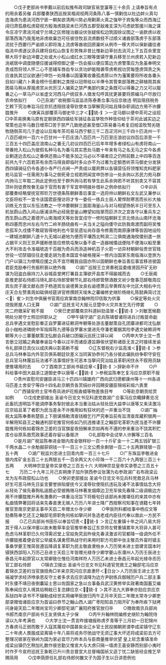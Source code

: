 <!-- { "loadSidebar": true } -->
　　○戊子吏部尚书李戴以前后拟推布政司缺官易登瀛等三十余员  上请奉旨有点的用余着另催  兵部覆奏狭西巡按吴楷阅视两河条陈八事一慎剿伐以杜边衅火真勾连海虏为患洮河西宁匪一朝矣欲清两川势必用剿苐火真之强甲于宾兔等众而西海辽阔归肃孤悬松虏窥视方殷海虏跳梁未巳河西五郡受敌难支深为可虑欲暂援川海之谋令庄凉宁肃洮河咸宁兰靖之区修隍治器设伏张疑俟松边筑固徐议图之一谕款虏以收部落西海乃我羗地非虏故巢岂可任彼住牧且流虏数枝不过顺义诸酋部落虏于东部落流扰于西要行严谕顺义即将海上流虏等酋收回原巢听从例市一移大师以保新疆往者临洮中虏遂议添兵建将自松山恢复形势殊非昔比惟新边草创去洮河上下五百余里宜移大将于新边冲要之处或大小松山或红水三眼等堡镇守重兵移至兰州虏若入犯新边洮岷居中调度随便应援诚得控御之便一饬会报以便应策边方虏警策应为急虽奉明文责成而将领人怀二心不思辅车唇齿专以贪功妒能暗袭零虏希觊功赏每堕虏饵责之失应谁执其愆议欲通行申饬一处降番以固藩篱收番孤虏原以作为藩篱要将所收各番头目如川藏六卜黄金榜什伍都剌之类授以冠带给以半俸令其管束部落教之耕植周其疾困易马稍从厚报虏赏从优厉汉人骗索之禁严夷部约束之条既可以得番之力又可以服番之心一草马户以省虚文河西马户统驭多人徵发勾呼其扰更甚要将原编马户尽放归农命依拟行
　　○己丑湖广收税御马监监丞陈泰奏佥事冯应京故违  明旨阻挠税务乞敕下究治奉旨冯应京抗违阻挠凌辱钦使本当拏解究问姑且降杂职调边方用不许朦胧推升
　　○庚寅兵部覆茶马御史毕三才＜锍-釒＞一定马额以便中茶司之设招□中茶易换夷马原有定额狭西四镇给军骑征各监孳牧作种皆仰给于茶司此诚实边之常策也迩年马数日增茶□苦于禁严几致绝迹甚至借□茶易番马希复旧规滥牧驽劣随牧随倒茶司几于虚设以后每年茶司易马西宁额三千二百疋河州三千四十匹洮州一千八百匹岷州一百六十匹甘州一千匹庄浪八百匹共一万匹至庄浪初议四百后添至一千三百五十四匹盖庄浪南山之番无几初议四百匹已后年年增多者绿松山有虏将南山一带番抢入松山为彼假名种马名为番马其实悉处马数十年来有马之名无马之实今各虏业剿逐远去松山之番俱还南山不能多加之马必以不堪者应之仍照前数上中四等百连前共九千六百若茶有余而马得良即临时多众亦不为过著为定额悉听茶马御史分发狭西四镇骑征仍令各道仆寺严行点闸一严责成以厘夙弊以各镇营伍将领惟知克料肥家苑马监官一任需用为事马之倒死骨立视若罔闻宜申饬参治一处余驹以苏民力苑马群内驹马三年取二驹此定例也至于群外驹马若有孳生此系余驹若不听其别卖又不容其顶补则徒费牧餋无益于官而有害于军宜申明拨补借补之例命依拟行
　　○辛卯兵部覆奏经略督抚官邢玠万世德条陈朝鲜善后事宜一选将帅以朝鲜右文左武又兼参以文臣将权不一宜令该国君臣搜访将才专一委任一练兵士丽人騺悍耐寒苦而长衫大袖训练无方宜以东伍法教之一守冲要朝鲜三面距海釜山与对马相望扬帆半日可至东入机张蔚山西入间山唐浦涂所必经我登釜山瞭望如指掌而巨济次之宜各守以重兵东之西生蔚山西之嘉德开山南海顺天等处皆宜戍守一修险隘朝鲜王京北倚丛山南环沧海称四塞而忠州左右鸟竹二岭羊肠绕曲有一夫当关之隘向倭守此防我南渡而副将吴惟忠孤军久戍倭不敢窥皆得地利也今营垒遗址尚存亟令修葺而南原康律等皆因地设险一建城池朝鲜八道十九无城以避地为便而平壤西北鸭浿二江俱南通海傥倭别遣一旅占据平义则王京声援断绝皆应修筑屯聚以备不虞一造器械倭战便陆不便海以船至重大不利攻击令准福唬造千百艘为奇兵而添造神机百子火箭一访异材朝鲜俗贵世官贱世役一切禁锢往往走倭走胡为患本国宜令破格搜采一修内治国家东南临海以登旅为门户以镇江为噤喉应援之兵不宜尽輙我自固亦所以固朝鲜也奉旨善后事宜移咨彼国君臣克励奉行务振积衰以绝外侮
　　○湖广巡按王立贤奏税监委维贤因开矿无砂谋为冠盗白昼持刀入谷城县堂拷打署县主簿欲开县库不得踰城而去
　　○壬辰阁臣推吏部右侍郎冯琦礼部右侍郎曾朝节礼部右侍郎管祭酒敖文祯少詹事范醇敬周应宾左庶子唐文献右庶子杨道宾左谕德黄汝良右谕德萧云举黄辉左中允区大相右中允庄天合左赞善周如砥俱经筵讲官修撰顾天埈朱之蕃编修史继阶杨继礼陈懿典简讨沈＜氵隺＞刘生中俱展书官周应宾掌南京翰林院印信取为供事
　　○保定等处火灾烧毁房屋人口无算
　　○湖广巡抚支可大报元旦楚中火灾并发乞先行停罢
　　○灾二府徵采矿税不报
　　○癸巳吏部覆南京科道紏劾滥冒＜锍-釒＞刘敏宽候勘明处分房守士照旧供职从之
　　○甲午镇守湖广总兵陈璘督诸将进兵讨叛苗命副总兵李遇文宣慰彭餋正自罗寨进征赖洞岑朝等处游击董献策自孔团寨进都司沈弘猷自小枷柏进璘统中军指挥陈九德等自罗寨水堡进先夺潘老寨据其险李遇文破赖洞岑朝等大小三寨董献策沈弘猷会兵破口团偏沅巡抚江铎以闻　　○丙申大学士沈一贯言册立冠婚之典屡奉谕旨今春以过半而诸臣遵旨静俟伏望称诸臣无言之时接续发谕令礼部择日具仪以成庆典以彰英断不报
　　○辽东督税右少监高淮＜锍-釒＞参总兵马林奉旨内外官员俱系朝廷钦差义当同寅协恭何乃各分彼此偏执纷争职守安在总兵官马林蔑旨玩法诸不法事情好生可恶本当拏问究治姑且革职闲住永不叙用员缺便推堪用的去
　　○丁酉南京工部尚书裴应章＜锍-釒＞辞新命不许
　　○户科给事中田大益浙江道御史李以唐等＜锍-釒＞参税监陈奉乞复冯应京原职不报
　　○贵州宣慰司安疆臣进马三十匹四川镇雄府广西向武归德都康州等十一州各进马匹差土舍安宁等四十四名赴京朝贡各赏绢纱并回赐安疆臣锦缎彩缎六表里
　　○广西镇安府土官岑奇凤进炉花瓶香蜡等物差族目岑
　　○等赴京朝贡给赏如例
　　○戊戌吏部接出  圣谕今日览文书见科道党救湖广佥事冯应京輙肆奏览况此畜抗违明旨不能调停事务掣肘彼此本当重治姑从轻处田大益李以唐等又来渎激冯应京姑且革了者职为民当差永不许推用如有狂吠的还一并重治不饶
　　○湖广抽税太监陈奉奏称楚臣上下朋谋掯勒清查钱粮乞行严究奉旨前有旨清查库藏积银两一半解用知县王之翰通判邸宅推官何栋如乃抗违推诿王之翰邸宅革职为民当差不许朦胧推用何栋如着锦衣卫差的当官旗星夜扭解来京如再有不遵的参来重治不饶其积贮库仓谷原系救荒政事还着存留以备赈济
　　○礼部取中会试举人许獬等三百名
　　○是月湖广税监陈奉进金银内库金银样砂一百一十斤矿金一十二两五钱矿银三千两水晶二十余觔掘获铜钱一千一百三十三文公费余剩银一百二十五两罪赎银一百五十两
　　○湖广税监刘忠进士回青内库一百三十七斤
　　○广东珠监李敬进金银内库矿金五百二十五两银五千一百余两又大小珍珠一千二百六十九两银三百三十五两
　　大明神宗显皇帝实录卷之三百五十六
大明神宗显皇帝实录卷之三百五十七
　　万历二十九年三月己亥朔庚子加升狭西参议张蒲为右参政湖广右布政梁云龙为左布政叙松山功也
　　○癸卯吏部接出  圣谕今日览文书见兵科党救总兵马林好生可恶马林先日妄言要誉排陷督抚今又凌辱钦使阻抗违玩及诸不法事情姑念大将从轻处了侯先春狥私逞臆必受彼贿赂马林著发烟瘴边卫充军侯先春降二级调极边方用不许朦胧推升再有激奏的一体重治况旨下将极旬日该部尚未推堪任的来其中亦有私曲情弊著回将话来先春直隶无锡人万历八年进士降广西按察司知事在谪籍七年转推官至南京吏部主事卒天启二年赠太仆寺少卿
　　○甲辰刑科都给事中杨应文等劾奏陈奉乞还王之翰邸宅原职免何栋如拏问并急选老成内臣往代奉以救此一方民不报
　　○乙巳兵部尚书田乐以奉旨切责＜锍-釒＞言辽左重镇十年之间八易大将其于得人以保冲塞以故未敢草率会官推举奉旨辽东京师左臂重镇累年大将非人甚可危虑马林革职已久何淂需迟堂上官姑免究且昨侯先春渎激该司官都降一级调外任不许朦胧推着便会官公举威名谋勇惯熟战守的来用时职方司郎中张主敬员外甯时镆主事桑学夔王惟简皆遵旨降调复革职为民主敬直隶柏乡人万历癸未进士尝建言国本时镆狭西郃阳人万历己丑进士天启三年皆赠光禄寺少卿学夔山东濮州人万历壬辰进士泰昌元年起原官以太常卿致仕惟俭河南祥符人万历乙未进士泰昌元年起光禄寺丞历官工部右侍郎
　　○锦衣卫接出  圣谕今日览文书见科道官党救王之翰邸宅冯应京着锦衣卫差的当官旗扭角□羊来京究问应京直隶旴＜日台＞人万历辰壬进士志节端凝学求经济哱承恩反守土者多求去应京请降为边方尹尉练兵御贼历户兵二部主事时东倭不靖日夜倒囊延士思以佐国家之急以佥事备兵武汉黄修举实政著南国蓄艾编陈奉闻应京入境其焰稍戢已复恣肆应京＜锍-釒＞其不法九大罪奉亦劾应京应京系狱四年读书不不辍勒成经世实用编甲辰放归丙午正月卒天启二年赠太常寺少卿吏部录赠恤诸臣应京为首谥曰恭节之翰山西人湖广枣阳知县力阻开矿为奉所疾下狱拷问身毙天启二年赠尚宝司少卿邸宅湖广襄阳府推官放归卒
　　○赠故南京兵部尚书郝杰南京户部尚书王友贤俱太子少保
　　○丙午升翰林院编修史继阶为翰院侍读以九年考满也
　　○大学士沈一贯言昨接塘报称虏歹青等于三月初一日犯锦州方春虏马正弱而敢于入寇其蔑视中国甚矣全辽乡官士民投揭朝房谓李成梁镇守辽东二十年虏人畏服成梁离镇十年八易将戎务尽弛战守无资辽事大坏还将成梁前去方可整理况彼家在铁岭为国为家必宜尽力昨本兵与臣商量推举伏望  皇上轸念重镇准命成梁出镇仍乞稍加礼数作彼忠勤又惟宣大与大虏只隔一墙虏王虽安静而别部小夷时时作歹今宣府巡抚王象乾已升川贵总督宜大总督梅国祯又适丁忧二缺皆经会推乞早赐简用
　　○戊申荫原任礼部右侍郎何雒文子为国子生以日讲恩例也
